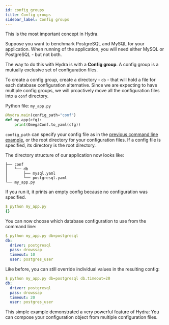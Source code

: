 ```yaml
---
id: config_groups
title: Config groups
sidebar_label: Config groups
---
```

This is the most important concept in Hydra.

Suppose you want to benchmark PostgreSQL and MySQL for your application.
When running of the application, you will need either MySQL or PostgreSQL - but not both.

The way to do this with Hydra is with a **Config group**.
A config group is a mutually exclusive set of configuration files.

To create a config group, create a directory - `db` - that will hold
a file for each database configuration alternative. 
Since we are expecting to have multiple config groups, we will proactively move all the configuration 
files into a `conf` directory.

Python file: `my_app.py`
```python
@hydra.main(config_path="conf")
def my_app(cfg):
    print(OmegaConf.to_yaml(cfg))
```


`config_path` can specify your config file as in the [previous command line example](./1_simple_cli_app.md), or the root directory for your configuration files.
If a config file is specified, its directory is the root directory.

The directory structure of our application now looks like:
```text
├── conf
│   └── db
│       ├── mysql.yaml
│       └── postgresql.yaml
└── my_app.py
```

If you run it, it prints an empty config because no configuration was specified.
```yaml
$ python my_app.py
{}
```

You can now choose which database configuration to use from the command line:
```yaml
$ python my_app.py db=postgresql
db:
  driver: postgresql
  pass: drowssap
  timeout: 10
  user: postgres_user
```

Like before, you can still override individual values in the resulting config:
```yaml
$ python my_app.py db=postgresql db.timeout=20
db:
  driver: postgresql
  pass: drowssap
  timeout: 20
  user: postgres_user
```

This simple example demonstrated a very powerful feature of Hydra:
You can compose your configuration object from multiple configuration files.

